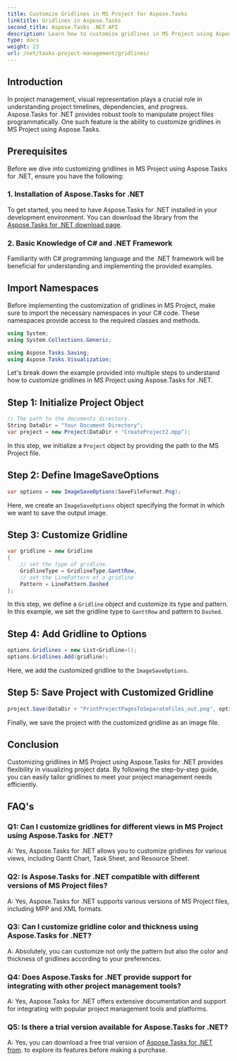 ```yaml
---
title: Customize Gridlines in MS Project for Aspose.Tasks
linktitle: Gridlines in Aspose.Tasks
second_title: Aspose.Tasks .NET API
description: Learn how to customize gridlines in MS Project using Aspose.Tasks for .NET. Enhance your project visualization and management with easy-to-follow steps.
type: docs
weight: 23
url: /net/tasks-project-management/gridlines/
---
```

## Introduction

In project management, visual representation plays a crucial role in understanding project timelines, dependencies, and progress. Aspose.Tasks for .NET provides robust tools to manipulate project files programmatically. One such feature is the ability to customize gridlines in MS Project using Aspose.Tasks.

## Prerequisites

Before we dive into customizing gridlines in MS Project using Aspose.Tasks for .NET, ensure you have the following:

### 1. Installation of Aspose.Tasks for .NET

To get started, you need to have Aspose.Tasks for .NET installed in your development environment. You can download the library from the [Aspose.Tasks for .NET download page](https://releases.aspose.com/tasks/net/).

### 2. Basic Knowledge of C# and .NET Framework

Familiarity with C# programming language and the .NET framework will be beneficial for understanding and implementing the provided examples.

## Import Namespaces

Before implementing the customization of gridlines in MS Project, make sure to import the necessary namespaces in your C# code. These namespaces provide access to the required classes and methods.

```csharp
using System;
using System.Collections.Generic;

using Aspose.Tasks.Saving;
using Aspose.Tasks.Visualization;

```

Let's break down the example provided into multiple steps to understand how to customize gridlines in MS Project using Aspose.Tasks for .NET.

## Step 1: Initialize Project Object

```csharp
// The path to the documents directory.
String DataDir = "Your Document Directory";
var project = new Project(DataDir + "CreateProject2.mpp");
```

In this step, we initialize a `Project` object by providing the path to the MS Project file.

## Step 2: Define ImageSaveOptions

```csharp
var options = new ImageSaveOptions(SaveFileFormat.Png);
```

Here, we create an `ImageSaveOptions` object specifying the format in which we want to save the output image.

## Step 3: Customize Gridline

```csharp
var gridline = new Gridline
{
	// set the type of gridline.
	GridlineType = GridlineType.GanttRow, 
	// set the LinePattern of a gridline
	Pattern = LinePattern.Dashed
};
```

In this step, we define a `Gridline` object and customize its type and pattern. In this example, we set the gridline type to `GanttRow` and pattern to `Dashed`.

## Step 4: Add Gridline to Options

```csharp
options.Gridlines = new List<Gridline>();
options.Gridlines.Add(gridline);
```

Here, we add the customized gridline to the `ImageSaveOptions`.

## Step 5: Save Project with Customized Gridline

```csharp
project.Save(DataDir + "PrintProjectPagesToSeparateFiles_out.png", options);
```

Finally, we save the project with the customized gridline as an image file.

## Conclusion

Customizing gridlines in MS Project using Aspose.Tasks for .NET provides flexibility in visualizing project data. By following the step-by-step guide, you can easily tailor gridlines to meet your project management needs efficiently.

## FAQ's

### Q1: Can I customize gridlines for different views in MS Project using Aspose.Tasks for .NET?

A: Yes, Aspose.Tasks for .NET allows you to customize gridlines for various views, including Gantt Chart, Task Sheet, and Resource Sheet.

### Q2: Is Aspose.Tasks for .NET compatible with different versions of MS Project files?

A: Yes, Aspose.Tasks for .NET supports various versions of MS Project files, including MPP and XML formats.

### Q3: Can I customize gridline color and thickness using Aspose.Tasks for .NET?

A: Absolutely, you can customize not only the pattern but also the color and thickness of gridlines according to your preferences.

### Q4: Does Aspose.Tasks for .NET provide support for integrating with other project management tools?

A: Yes, Aspose.Tasks for .NET offers extensive documentation and support for integrating with popular project management tools and platforms.

### Q5: Is there a trial version available for Aspose.Tasks for .NET?

A: Yes, you can download a free trial version of [Aspose.Tasks for .NET from](https://forum.aspose.com/c/tasks/15). to explore its features before making a purchase.

